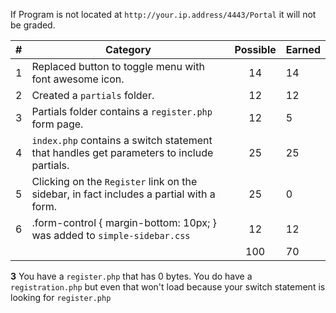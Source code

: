 If Program is not located at `http://your.ip.address/4443/Portal` it will not be graded. 

| # |  Category                                                                                              | Possible | Earned|
|---|--------------------------------------------------------------------------------------------------------|:--------:|:------|
| 1 | Replaced button to toggle menu with font awesome icon.                                                  |   14     |   14 |
| 2 | Created a `partials` folder.                                                                            |   12     |   12 |
| 3 | Partials folder contains a `register.php` form page.                                                    |   12     |   5  |
| 4 | `index.php` contains a switch statement that handles get parameters to include partials.                |   25     |   25 |
| 5 | Clicking on the `Register` link on the sidebar, in fact includes a partial with a form.                 |   25     |   0 |
| 6 | .form-control { margin-bottom: 10px; } was added to `simple-sidebar.css`                                |   12     |   12 |
|   |                                                                                                         |   100    |  70 |

__3__ You have a `register.php` that has 0 bytes. You do have a `registration.php` but even that won't load because 
your switch statement is looking for `register.php`

